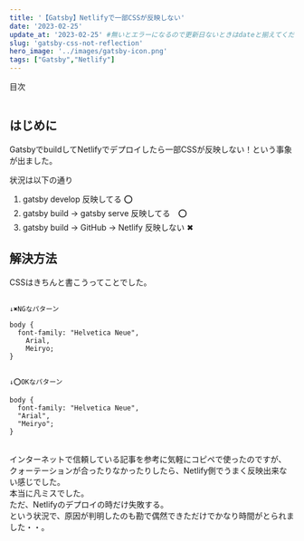 ```yaml
---
title: '【Gatsby】Netlifyで一部CSSが反映しない'
date: '2023-02-25'
update_at: '2023-02-25' #無いとエラーになるので更新日ないときはdateと揃えてください。
slug: 'gatsby-css-not-reflection'
hero_image: '../images/gatsby-icon.png'
tags: ["Gatsby","Netlify"]
---
```


<div class="toc-title">目次</div>

```toc
```


## はじめに

GatsbyでbuildしてNetlifyでデプロイしたら一部CSSが反映しない！という事象が出ました。

状況は以下の通り

1. gatsby develop 反映してる ⭕
2. gatsby build → gatsby serve 反映してる　⭕
3. gatsby build → GitHub → Netlify 反映しない ✖

## 解決方法

CSSはきちんと書こうってことでした。

```CSS:title=CSS

↓✖NGなパターン

body {
  font-family: "Helvetica Neue",
    Arial,
    Meiryo;
}
```

```CSS:title=CSS

↓⭕OKなパターン

body {
  font-family: "Helvetica Neue",
  "Arial",
  "Meiryo";
}
```

<br>
インターネットで信頼している記事を参考に気軽にコピペで使ったのですが、
クォーテーションが合ったりなかったりしたら、Netlify側でうまく反映出来ない感じでした。

<div class="balloon">
  <div class="icon"></div>
  <div class="talk">
本当に凡ミスでした。<br>
ただ、Netlifyのデプロイの時だけ失敗する。<br>
という状況で、原因が判明したのも勘で偶然できただけでかなり時間がとられました・・。
  </div>
</div>
